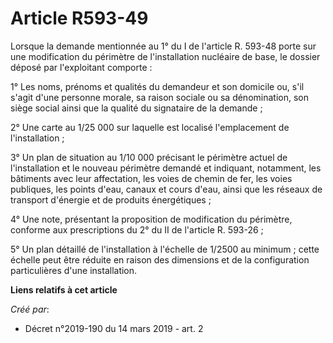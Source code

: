 # Article R593-49

Lorsque la demande mentionnée au 1° du I de l'article R. 593-48 porte sur une modification du périmètre de l'installation
nucléaire de base, le dossier déposé par l'exploitant comporte :

1° Les noms, prénoms et qualités du demandeur et son domicile ou, s'il s'agit d'une personne morale, sa raison sociale ou sa
dénomination, son siège social ainsi que la qualité du signataire de la demande ;

2° Une carte au 1/25 000 sur laquelle est localisé l'emplacement de l'installation ;

3° Un plan de situation au 1/10 000 précisant le périmètre actuel de l'installation et le nouveau périmètre demandé et
indiquant, notamment, les bâtiments avec leur affectation, les voies de chemin de fer, les voies publiques, les points d'eau,
canaux et cours d'eau, ainsi que les réseaux de transport d'énergie et de produits énergétiques ;

4° Une note, présentant la proposition de modification du périmètre, conforme aux prescriptions du 2° du II de l'article R.
593-26 ;

5° Un plan détaillé de l'installation à l'échelle de 1/2500 au minimum ; cette échelle peut être réduite en raison des
dimensions et de la configuration particulières d'une installation.

**Liens relatifs à cet article**

_Créé par_:

  - Décret n°2019-190 du 14 mars 2019 - art. 2
